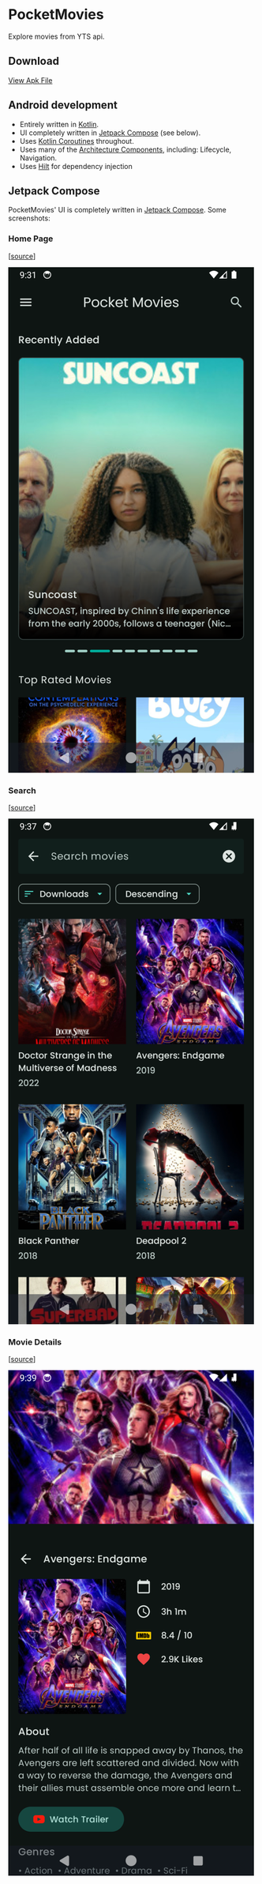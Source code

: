 # PocketMovies

Explore movies from YTS api.

## Download

[View Apk File](/app/release/)

## Android development

- Entirely written in [Kotlin](https://kotlinlang.org/).
- UI completely written in [Jetpack Compose](https://developer.android.com/jetpack/compose) (see below).
- Uses [Kotlin Coroutines](https://kotlinlang.org/docs/reference/coroutines/coroutines-guide.html) throughout.
- Uses many of the [Architecture Components](https://developer.android.com/topic/libraries/architecture/), including: Lifecycle, Navigation.
- Uses [Hilt](https://dagger.dev/hilt/) for dependency injection

## Jetpack Compose

PocketMovies' UI is completely written in [Jetpack Compose](https://developer.android.com/jetpack/compose). Some screenshots:

### Home Page

[[source](/app/src/main/java/org/dreamerslab/pocketmovies/ui/home/HomeScreen.kt)]

![Home Page demo](graphics/home_screen_loaded.png)

### Search

[[source](/app/src/main/java/org/dreamerslab/pocketmovies/ui/search/SearchScreen.kt)]

![Search Page demo](graphics/search_screen.png)

### Movie Details

[[source](/app/src/main/java/org/dreamerslab/pocketmovies/ui/moviedetails/MovieDetails.kt)]

![Movie Details demo](graphics/movie_details.png)
